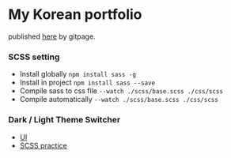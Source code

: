 
# My Korean portfolio
published [here](https://benson00077.github.io/Self/) by gitpage.


### SCSS setting
- Install globally `npm install sass -g`
- Install in project `npm install sass --save`
- Compile sass to css file `--watch ./scss/base.scss ./css/scss`
- Compile automatically `--watch ./scss/base.scss ./css/scss`


### Dark / Light Theme Switcher
- [UI](https://henryegloff.com/how-to-code-a-simple-dark-mode-toggle/)
- [SCSS practice](https://stackoverflow.com/questions/57017955/is-there-a-way-to-add-dark-mode-to-my-application-with-scss)
